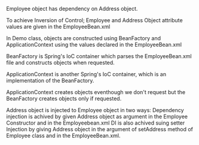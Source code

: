 Employee object has dependency on Address object.

To achieve Inversion of Control;
Employee and Address Object attribute values are given in the EmployeeBean.xml

In Demo class, objects are constructed using BeanFactory and ApplicationContext using the values declared in the EmployeeBean.xml

BeanFactory is Spring's IoC container which parses the EmployeeBean.xml file and constructs objects when requested.

ApplicationContext is another Spring's IoC container, which is an implementation of the BeanFactory.

ApplicationContext creates objects eventhough we don't request but the BeanFactory creates objects only if requested.

Address object is injected to Employee object in two ways:
Dependency injection is achived by given Address object as argument in the Employee Constructor and <constructor-arg> 
in the Employeebean.xml 
DI is also achived suing setter Injection by giving Address object in the argument of setAddress method of Employee class
and <property> in the EmployeeBean.xml.


